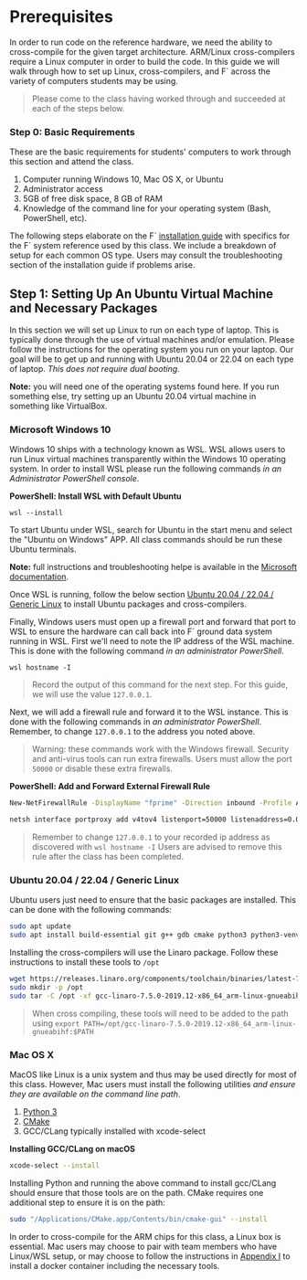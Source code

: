 # Prerequisites

In order to run code on the reference hardware, we need the ability to cross-compile for the given target architecture.
ARM/Linux cross-compilers require a Linux computer in order to build the code. In this guide we will walk through how to
set up Linux, cross-compilers, and F´ across the variety of computers students may be using.

> Please come to the class having worked through and succeeded at each of the steps below.

### Step 0: Basic Requirements

These are the basic requirements for students' computers to work through this section and attend the class. 

1. Computer running Windows 10, Mac OS X, or Ubuntu
2. Administrator access
3. 5GB of free disk space, 8 GB of RAM
4. Knowledge of the command line for your operating system (Bash, PowerShell, etc).

The following steps elaborate on the F´ [installation guide](https://nasa.github.io/fprime/INSTALL.html) with specifics
for the F´ system reference used by this class. We include a breakdown of setup for each common OS type. Users may
consult the troubleshooting section of the installation guide if problems arise.


## Step 1: Setting Up An Ubuntu Virtual Machine and Necessary Packages

In this section we will set up Linux to run on each type of laptop. This is typically done through the use of virtual
machines and/or emulation. Please follow the instructions for the operating system you run on your laptop. Our goal will
be to get up and running with Ubuntu 20.04 or 22.04 on each type of laptop. *This does not require dual booting*.

**Note:** you will need one of the operating systems found here. If you run something else, try setting up an Ubuntu
20.04 virtual machine in something like VirtualBox.

### Microsoft Windows 10

Windows 10 ships with a technology known as WSL. WSL allows users to run Linux virtual machines transparently within
the Windows 10 operating system. In order to install WSL please run the following commands *in an Administrator
PowerShell console*.

**PowerShell: Install WSL with Default Ubuntu**
```
wsl --install
```

To start Ubuntu under WSL, search for Ubuntu in the start menu and select the "Ubuntu on Windows" APP. All class
commands should be run these Ubuntu terminals.

**Note:** full instructions and troubleshooting helpe is available in the 
[Microsoft documentation](https://learn.microsoft.com/en-us/windows/wsl/install).

Once WSL is running, follow the below section [Ubuntu 20.04 / 22.04 / Generic Linux](#ubuntu-2004--2204--generic-linux)
to install Ubuntu packages and cross-compilers.

Finally, Windows users must open up a firewall port and forward that port to WSL to ensure the hardware can call back
into F´ ground data system running in WSL. First we'll need to note the IP address of the WSL machine. This is done with
the following command *in an administrator PowerShell*.

```
wsl hostname -I
```
> Record the output of this command for the next step. For this guide, we will use the value `127.0.0.1`.

Next, we will add a firewall rule and forward it to the WSL instance. This is done with the following commands in
*an administrator PowerShell*. Remember, to change `127.0.0.1` to the address you noted above.

> Warning: these commands work with the Windows firewall. Security and anti-virus tools can run extra firewalls. Users
> must allow the port `50000` or disable these extra firewalls.

**PowerShell: Add and Forward External Firewall Rule**
```bash
New-NetFirewallRule -DisplayName "fprime" -Direction inbound -Profile Any -Action Allow -LocalPort 50000 -Protocol TCP

netsh interface portproxy add v4tov4 listenport=50000 listenaddress=0.0.0.0 connectport=50000 connectaddress=127.0.0.1
```
> Remember to change `127.0.0.1` to your recorded ip address as discovered with `wsl hostname -I`
> Users are advised to remove this rule after the class has been completed.

### Ubuntu 20.04 / 22.04 / Generic Linux

Ubuntu users just need to ensure that the basic packages are installed. This can be done with the following commands:

```bash
sudo apt update
sudo apt install build-essential git g++ gdb cmake python3 python3-venv python3-pip 
```

Installing the cross-compilers will use the Linaro package. Follow these instructions to install these tools to `/opt`

```bash
wget https://releases.linaro.org/components/toolchain/binaries/latest-7/arm-linux-gnueabihf/gcc-linaro-7.5.0-2019.12-x86_64_arm-linux-gnueabihf.tar.xz
sudo mkdir -p /opt
sudo tar -C /opt -xf gcc-linaro-7.5.0-2019.12-x86_64_arm-linux-gnueabihf.tar.tar
```

> When cross compiling, these tools will need to be added to the path using `export PATH=/opt/gcc-linaro-7.5.0-2019.12-x86_64_arm-linux-gnueabihf:$PATH`

### Mac OS X

MacOS like Linux is a unix system and thus may be used directly for most of this class. However, Mac users must install
the following utilities *and ensure they are available on the command line path*.

1. [Python 3](https://www.python.org/downloads/release/python-3913/)
2. [CMake](https://cmake.org/download/)
3. GCC/CLang typically installed with xcode-select

**Installing GCC/CLang on macOS**
```bash
xcode-select --install
```

Installing Python and running the above command to install gcc/CLang should ensure that those tools are on the path.
CMake requires one additional step to ensure it is on the path:

```bash
sudo "/Applications/CMake.app/Contents/bin/cmake-gui" --install
```

In order to cross-compile for the ARM chips for this class, a Linux box is essential. Mac users may choose to pair with
team members who have Linux/WSL setup, or may choose to follow the instructions in [Appendix I](./appendix-1.md)
to install a docker container including the necessary tools.

